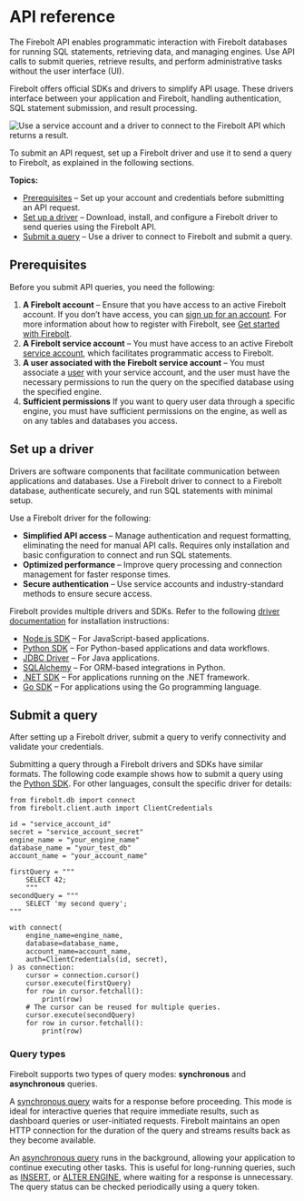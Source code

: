 # [](#api-reference)API reference

The Firebolt API enables programmatic interaction with Firebolt databases for running SQL statements, retrieving data, and managing engines. Use API calls to submit queries, retrieve results, and perform administrative tasks without the user interface (UI).

Firebolt offers official SDKs and drivers to simplify API usage. These drivers interface between your application and Firebolt, handling authentication, SQL statement submission, and result processing.

![Use a service account and a driver to connect to the Firebolt API which returns a result.](../assets/images/API-workflow.png)

To submit an API request, set up a Firebolt driver and use it to send a query to Firebolt, as explained in the following sections.

**Topics:**

- [Prerequisites](#prerequisites) – Set up your account and credentials before submitting an API request.
- [Set up a driver](#set-up-a-driver) – Download, install, and configure a Firebolt driver to send queries using the Firebolt API.
- [Submit a query](#submit-a-query) – Use a driver to connect to Firebolt and submit a query.

## [](#prerequisites)Prerequisites

Before you submit API queries, you need the following:

1. **A Firebolt account** – Ensure that you have access to an active Firebolt account. If you don’t have access, you can [sign up for an account](https://www.firebolt.io/sign-up). For more information about how to register with Firebolt, see [Get started with Firebolt](/Guides/getting-started/).
2. **A Firebolt service account** – You must have access to an active Firebolt [service account](/Guides/managing-your-organization/service-accounts.html), which facilitates programmatic access to Firebolt.
3. **A user associated with the Firebolt service account** – You must associate a [user](/Guides/managing-your-organization/managing-users.html#-users) with your service account, and the user must have the necessary permissions to run the query on the specified database using the specified engine.
4. **Sufficient permissions** If you want to query user data through a specific engine, you must have sufficient permissions on the engine, as well as on any tables and databases you access.

## [](#set-up-a-driver)Set up a driver

Drivers are software components that facilitate communication between applications and databases. Use a Firebolt driver to connect to a Firebolt database, authenticate securely, and run SQL statements with minimal setup.

Use a Firebolt driver for the following:

- **Simplified API access** – Manage authentication and request formatting, eliminating the need for manual API calls. Requires only installation and basic configuration to connect and run SQL statements.
- **Optimized performance** – Improve query processing and connection management for faster response times.
- **Secure authentication** – Use service accounts and industry-standard methods to ensure secure access.

Firebolt provides multiple drivers and SDKs. Refer to the following [driver documentation](/Guides/integrations/integrations.html) for installation instructions:

- [Node.js SDK](/Guides/developing-with-firebolt/connecting-with-nodejs.html) – For JavaScript-based applications.
- [Python SDK](/Guides/developing-with-firebolt/connecting-with-Python.html) – For Python-based applications and data workflows.
- [JDBC Driver](/Guides/developing-with-firebolt/connecting-with-jdbc.html) – For Java applications.
- [SQLAlchemy](/Guides/developing-with-firebolt/connecting-with-sqlalchemy.html) – For ORM-based integrations in Python.
- [.NET SDK](/Guides/developing-with-firebolt/connecting-with-net-sdk.html) – For applications running on the .NET framework.
- [Go SDK](/Guides/developing-with-firebolt/connecting-with-go.html) – For applications using the Go programming language.

## [](#submit-a-query)Submit a query

After setting up a Firebolt driver, submit a query to verify connectivity and validate your credentials.

Submitting a query through a Firebolt drivers and SDKs have similar formats. The following code example shows how to submit a query using the [Python SDK](/Guides/developing-with-firebolt/connecting-with-Python.html). For other languages, consult the specific driver for details:

```
from firebolt.db import connect
from firebolt.client.auth import ClientCredentials

id = "service_account_id"
secret = "service_account_secret"
engine_name = "your_engine_name"
database_name = "your_test_db"
account_name = "your_account_name"

firstQuery = """
    SELECT 42;
    """
secondQuery = """
    SELECT 'my second query';
"""
    
with connect(
    engine_name=engine_name,
    database=database_name,
    account_name=account_name,
    auth=ClientCredentials(id, secret),
) as connection:
    cursor = connection.cursor()
    cursor.execute(firstQuery)
    for row in cursor.fetchall():
        print(row)
    # The cursor can be reused for multiple queries.
    cursor.execute(secondQuery)
    for row in cursor.fetchall():
        print(row)
```

### [](#query-types)Query types

Firebolt supports two types of query modes: **synchronous** and **asynchronous** queries.

A [synchronous query](/API-reference/using-sync-queries.html) waits for a response before proceeding. This mode is ideal for interactive queries that require immediate results, such as dashboard queries or user-initiated requests. Firebolt maintains an open HTTP connection for the duration of the query and streams results back as they become available.

An [asynchronous query](/API-reference/using-async-queries.html) runs in the background, allowing your application to continue executing other tasks. This is useful for long-running queries, such as [INSERT](/sql_reference/commands/data-management/insert.html), or [ALTER ENGINE](/sql_reference/commands/engines/alter-engine.html), where waiting for a response is unnecessary. The query status can be checked periodically using a query token.